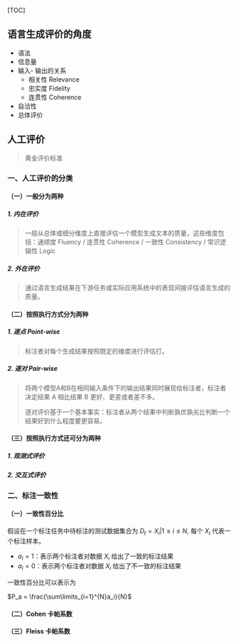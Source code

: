 [TOC]



## 语言生成评价的角度

- 语法
- 信息量
- 输入- 输出的关系
  - 相关性 Relevance
  - 忠实度 Fidelity
  - 连贯性 Coherence
- 自洽性
- 总体评价



## 人工评价

> 黄金评价标准

### 一、人工评价的分类

#### （一）一般分为两种

##### 1. 内在评价

> 一般从总体或细分维度上直接评估一个模型生成文本的质量，这些维度包括：通顺度 Fluency / 连贯性 Coherence / 一致性 Consistency / 常识逻辑性 Logic

##### 2. 外在评价

> 通过语言生成结果在下游任务或实际应用系统中的表现间接评估语言生成的质量。



#### （二）按照执行方式分为两种

##### 1. 逐点 Point-wise

> 标注者对每个生成结果按照既定的维度进行评估打。



##### 2. 逐对 Pair-wise

> 将两个模型A和B在相同输入条件下的输出结果同时展现给标注者，标注者决定结果 A 相比结果 B 更好、更差或者差不多。
>
> 逐对评价基于一个基本事实：标注者从两个结果中判断孰优孰劣比判断一个结果好到什么程度要更容易。



#### （三）按照执行方式还可分为两种

##### 1. 观测式评价





##### 2. 交互式评价







### 二、标注一致性

#### （一）一致性百分比

假设在一个标注任务中待标注的测试数据集合为 $D_t = {X_i | 1 \leq i \leq N}$, 每个 $X_i$ 代表一个标注样本。

- $a_i = 1$：表示两个标注者对数据 $X_i$ 给出了一致的标注结果
- $a_i = 0$：表示两个标注者对数据 $X_i$ 给出了不一致的标注结果

一致性百分比可以表示为

$P_a = \frac{\sum\limits_{i=1}^{N}a_i}{N}$





#### （二）Cohen 卡帕系数





#### （三）Fleiss 卡帕系数





